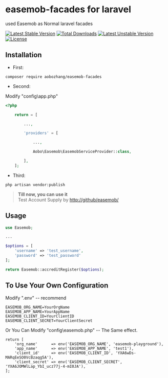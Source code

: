 # easemob-facades for laravel
used Easemob as Normal laravel facades


[![Latest Stable Version](https://poser.pugx.org/aobozhang/easemob-facades/v/stable)](https://packagist.org/packages/aobozhang/easemob-facades) [![Total Downloads](https://poser.pugx.org/aobozhang/easemob-facades/downloads)](https://packagist.org/packages/aobozhang/easemob-facades) [![Latest Unstable Version](https://poser.pugx.org/aobozhang/easemob-facades/v/unstable)](https://packagist.org/packages/aobozhang/easemob-facades) [![License](https://poser.pugx.org/aobozhang/easemob-facades/license)](https://packagist.org/packages/aobozhang/easemob-facades)

## Installation  

* First:  

```
composer require aobozhang/easemob-facades
```

* Second:  

Modify "config\app.php"  

```php
<?php

    return = [

        ...,

        'providers' = [

            ...,

            Aobo\Easemob\EasemobServiceProvider::class,

        ],
    ];

```  
* Third:  

```
php artisan vendor:publish
```

> <strong>Till now, you can use it </strong>  
> Test Account Supply by [http://github/easemob/](http://github/easemob/)



## Usage  

```php
use Easemob;

...

$options = [
    'username' => 'test_username',
    'password' => 'test_password'
];

return Easemob::accreditRegister($options);

```  

## To Use Your Own Configuration  

Modify ".env" -- recommend

```
EASEMOB_ORG_NAME=YourOrgName
EASEMOB_APP_NAME=YourAppName
EASEMOB_CLIENT_ID=YourClientID
EASEMOB_CLIENT_SECRET=YourClientSecret
```

Or You Can Modify "config\easemob.php" -- The Same effect.

```
return [
    'org_name'      => env('EASEMOB_ORG_NAME', 'easemob-playground'),
    'app_name'      => env('EASEMOB_APP_NAME', 'test1'),
    'client_id'     => env('EASEMOB_CLIENT_ID', 'YXA6wDs-MARqEeSO0VcBzaqg5A'),
    'client_secret' => env('EASEMOB_CLIENT_SECRET', 'YXA6JOMWlLap_YbI_ucz77j-4-mI0JA'),
];
```  
